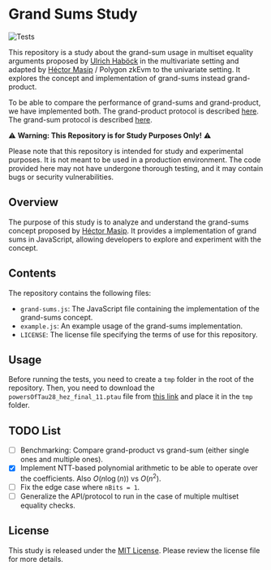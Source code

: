 # Grand Sums Study
![Tests](https://github.com/xavi-pinsach/kzg-grandsums-study/actions/workflows/tests.yml/badge.svg)

This repository is a study about the grand-sum usage in multiset equality arguments proposed by [Ulrich Haböck](https://eprint.iacr.org/2022/1530.pdf) in the multivariate setting and adapted by [Héctor Masip](https://hecmas.github.io/) / Polygon zkEvm to the univariate setting. It explores the concept and implementation of grand-sums instead grand-product.

To be able to compare the performance of grand-sums and grand-product, we have implemented both. The grand-product protocol is described [here](https://hackmd.io/-5URcycYTlOgJTt3rCMrpw). The grand-sum protocol is described [here](https://hackmd.io/D3-fws5dQkiUQK9kSHABbA?view).

⚠️ **Warning: This Repository is for Study Purposes Only!** ⚠️

Please note that this repository is intended for study and experimental purposes. It is not meant to be used in a production environment. The code provided here may not have undergone thorough testing, and it may contain bugs or security vulnerabilities.

## Overview

The purpose of this study is to analyze and understand the grand-sums concept proposed by [Héctor Masip](https://hecmas.github.io/). It provides a implementation of grand sums in JavaScript, allowing developers to explore and experiment with the concept.

## Contents

The repository contains the following files:

- `grand-sums.js`: The JavaScript file containing the implementation of the grand-sums concept.
- `example.js`: An example usage of the grand-sums implementation.
- `LICENSE`: The license file specifying the terms of use for this repository.

## Usage

Before running the tests, you need to create a `tmp` folder in the root of the repository. Then, you need to download the `powersOfTau28_hez_final_11.ptau` file from [this link](https://github.com/iden3/snarkjs#7-prepare-phase-2) and place it in the `tmp` folder.

## TODO List
- [ ] Benchmarking: Compare grand-product vs grand-sum (either single ones and multiple ones).
- [x] Implement NTT-based polynomial arithmetic to be able to operate over the coefficients. Also $O(n\log(n))$ vs $O(n^2)$.
- [ ] Fix the edge case where `nBits = 1`.
- [ ] Generalize the API/protocol to run in the case of multiple multiset equality checks.

## License

This study is released under the [MIT License](LICENSE). Please review the license file for more details.

